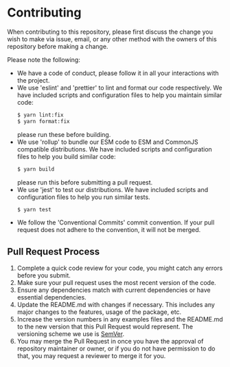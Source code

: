 # Contributing

When contributing to this repository, please first discuss the change you wish to make via issue, email, or any other method with the owners of this repository before making a change.

Please note the following:

-   We have a code of conduct, please follow it in all your interactions with the project.
-   We use 'eslint' and 'prettier' to lint and format our code respectively. We have included scripts and configuration files to help you maintain similar code:
    ```sh
    $ yarn lint:fix
    $ yarn format:fix
    ```
    please run these before building.
-   We use 'rollup' to bundle our ESM code to ESM and CommonJS compatible distributions. We have included scripts and configuration files to help you build similar code:
    ```sh
    $ yarn build
    ```
    please run this before submitting a pull request.
-   We use 'jest' to test our distributions. We have included scripts and configuration files to
    help you run similar tests.
    ```sh
    $ yarn test
    ```
-   We follow the 'Conventional Commits' commit convention. If your pull request does not adhere to the convention, it will not be merged.

## Pull Request Process

1. Complete a quick code review for your code, you might catch any errors before you submit.
2. Make sure your pull request uses the most recent version of the code.
3. Ensure any dependencies match with current dependencies or have essential dependencies.
4. Update the README.md with changes if necessary. This includes any major changes to the features, usage of the package, etc.
5. Increase the version numbers in any examples files and the README.md to the new version that this Pull Request would represent. The versioning scheme we use is [SemVer](http://semver.org/).
6. You may merge the Pull Request in once you have the approval of repository maintainer or owner, or if you do not have permission to do that, you may request a reviewer to merge it for you.

```

```
